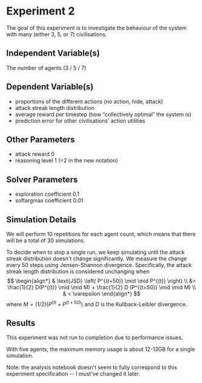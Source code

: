 # Experiment 2

The goal of this experiment is to investigate the behaviour of the system with
many (either 3, 5, or 7) civilisations.

## Independent Variable(s)

The number of agents (3 / 5 / 7)

## Dependent Variable(s)

- proportions of the different actions (no action, hide, attack)
- attack streak length distribution
- average reward per timestep (how “collectively optimal” the system is)
- prediction error for other civilisations' action utilities

## Other Parameters

- attack reward 0
- reasoning level 1 (=2 in the new notation)

## Solver Parameters
- exploration coefficient 0.1
- softargmax coefficient 0.01

## Simulation Details

We will perform 10 repetitions for each agent count, which means that there will be a total of 30 simulations.

To decide when to stop a single run, we keep simulating until the attack streak distribution doesn't change significantly. We measure the change every 50 steps using Jensen-Shannon divergence. Specifically, the attack streak length distribution is considered unchanging when 
$$
\begin{align*}
& \text{JSD} \left( P^{(t+50)} \mid \mid P^{(t)} \right) \\ &= \frac{1}{2} D(P^{(t)} \mid \mid M) + \frac{1}{2} D (P^{(t+50)} \mid \mid M) \\
& < \varepsilon
\end{align*}
$$
where $M=(1/2)(P^{(t)} + P^{(t+50)})$ and $D$ is the Kullback-Leibler divergence.

## Results

This experiment was not run to completion due to performance issues.

With five agents, the maximum memory usage is about 12-13GB for a single simulation.

Note: the analysis notebook doesn't seem to fully correspond to this experiment specification -- I must've changed it later.

